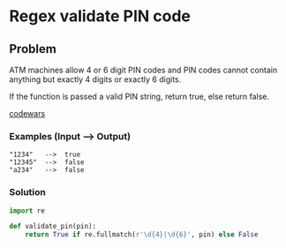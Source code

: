 # Regex validate PIN code

## Problem

ATM machines allow 4 or 6 digit PIN codes and PIN codes cannot contain anything but exactly 4 digits or exactly 6 digits.

If the function is passed a valid PIN string, return true, else return false.

[codewars](https://www.codewars.com/kata/55f8a9c06c018a0d6e000132)

### Examples (Input --> Output)
```
"1234"   -->  true
"12345"  -->  false
"a234"   -->  false
```
### Solution
```python
import re

def validate_pin(pin):
    return True if re.fullmatch(r'\d{4}|\d{6}', pin) else False
```
